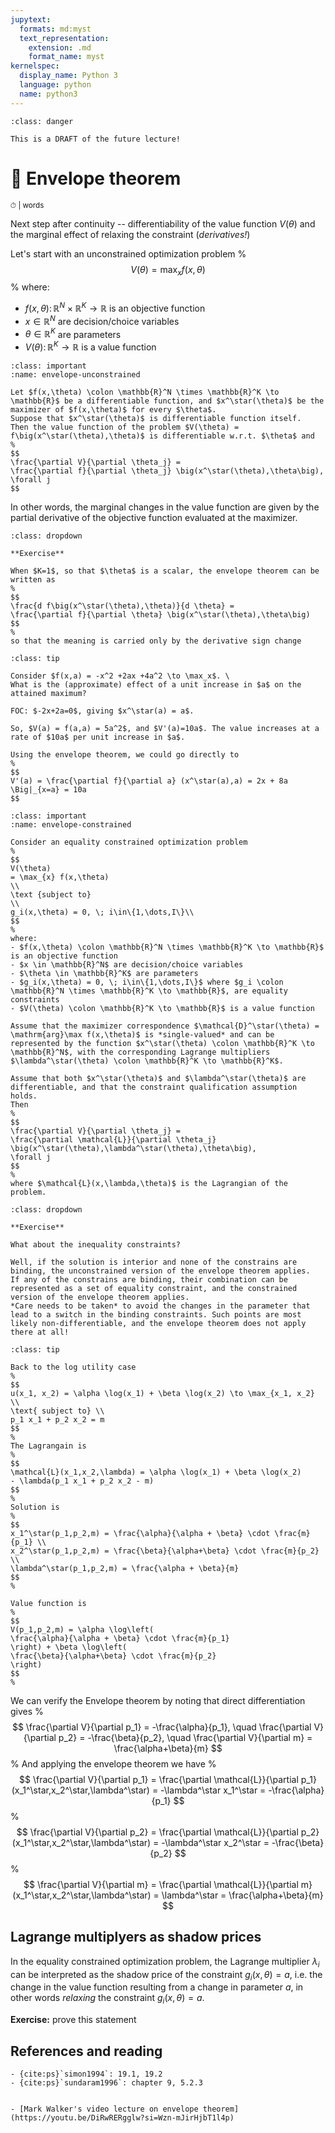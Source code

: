 ```yaml
---
jupytext:
  formats: md:myst
  text_representation:
    extension: .md
    format_name: myst
kernelspec:
  display_name: Python 3
  language: python
  name: python3
---
```


```{admonition} DRAFT
:class: danger

This is a DRAFT of the future lecture!
```


# 📖 Envelope theorem

<small>⏱ <span class="eta"></span> | <span class="words"></span> words</small>


Next step after continuity -- differentiability of the value function $V(\theta)$ and the marginal effect of relaxing the constraint (*derivatives!*)

Let's start with an unconstrained optimization problem 
%
$$
V(\theta) 
= \max_{x} f(x,\theta)
$$
%
where:
- $f(x,\theta) \colon \mathbb{R}^N \times \mathbb{R}^K \to \mathbb{R}$ is an objective function
- $x \in \mathbb{R}^N$ are decision/choice variables
- $\theta \in \mathbb{R}^K$ are parameters
- $V(\theta) \colon \mathbb{R}^K \to \mathbb{R}$ is a value function

```{admonition} Envelope theorem for unconstrained problems
:class: important
:name: envelope-unconstrained

Let $f(x,\theta) \colon \mathbb{R}^N \times \mathbb{R}^K \to \mathbb{R}$ be a differentiable function, and $x^\star(\theta)$ be the maximizer of $f(x,\theta)$ for every $\theta$.
Suppose that $x^\star(\theta)$ is differentiable function itself.
Then the value function of the problem $V(\theta) = f\big(x^\star(\theta),\theta)$ is differentiable w.r.t. $\theta$ and
%
$$
\frac{\partial V}{\partial \theta_j} =
\frac{\partial f}{\partial \theta_j} \big(x^\star(\theta),\theta\big),
\forall j
$$

```

In other words, the marginal changes in the value function are given by the partial derivative of the objective function evaluated at the maximizer.


````{admonition} Proof
:class: dropdown

**Exercise**

````

```{note}
When $K=1$, so that $\theta$ is a scalar, the envelope theorem can be written as
%
$$
\frac{d f\big(x^\star(\theta),\theta)}{d \theta} =
\frac{\partial f}{\partial \theta} \big(x^\star(\theta),\theta\big)
$$
% 
so that the meaning is carried only by the derivative sign change
```

```{admonition} Example
:class: tip

Consider $f(x,a) = -x^2 +2ax +4a^2 \to \max_x$. \
What is the (approximate) effect of a unit increase in $a$ on the attained maximum?

FOC: $-2x+2a=0$, giving $x^\star(a) = a$.

So, $V(a) = f(a,a) = 5a^2$, and $V'(a)=10a$. The value increases at a rate of $10a$ per unit increase in $a$.

Using the envelope theorem, we could go directly to
%
$$
V'(a) = \frac{\partial f}{\partial a} (x^\star(a),a) = 2x + 8a \Big|_{x=a} = 10a
$$

```

```{admonition} Envelope theorem for constrained problems
:class: important
:name: envelope-constrained

Consider an equality constrained optimization problem 
%
$$
V(\theta) 
= \max_{x} f(x,\theta)
\\
\text {subject to}
\\
g_i(x,\theta) = 0, \; i\in\{1,\dots,I\}\\
$$
%
where:
- $f(x,\theta) \colon \mathbb{R}^N \times \mathbb{R}^K \to \mathbb{R}$ is an objective function
- $x \in \mathbb{R}^N$ are decision/choice variables
- $\theta \in \mathbb{R}^K$ are parameters
- $g_i(x,\theta) = 0, \; i\in\{1,\dots,I\}$ where $g_i \colon \mathbb{R}^N \times \mathbb{R}^K \to \mathbb{R}$, are equality constraints
- $V(\theta) \colon \mathbb{R}^K \to \mathbb{R}$ is a value function

Assume that the maximizer correspondence $\mathcal{D}^\star(\theta) = \mathrm{arg}\max f(x,\theta)$ is *single-valued* and can be represented by the function $x^\star(\theta) \colon \mathbb{R}^K \to \mathbb{R}^N$, with the corresponding Lagrange multipliers $\lambda^\star(\theta) \colon \mathbb{R}^K \to \mathbb{R}^K$.

Assume that both $x^\star(\theta)$ and $\lambda^\star(\theta)$ are differentiable, and that the constraint qualification assumption holds.
Then 
%
$$
\frac{\partial V}{\partial \theta_j} =
\frac{\partial \mathcal{L}}{\partial \theta_j} \big(x^\star(\theta),\lambda^\star(\theta),\theta\big),
\forall j
$$
%
where $\mathcal{L}(x,\lambda,\theta)$ is the Lagrangian of the problem.
```

````{admonition} Proof
:class: dropdown

**Exercise**

````

```{note}
What about the inequality constraints? 

Well, if the solution is interior and none of the constrains are binding, the unconstrained version of the envelope theorem applies.
If any of the constrains are binding, their combination can be represented as a set of equality constraint, and the constrained version of the envelope theorem applies.
*Care needs to be taken* to avoid the changes in the parameter that lead to a switch in the binding constraints. Such points are most likely non-differentiable, and the envelope theorem does not apply there at all!
```




```{admonition} Example
:class: tip

Back to the log utility case
%
$$ 
u(x_1, x_2) = \alpha \log(x_1) + \beta \log(x_2) \to \max_{x_1, x_2} \\
\text{ subject to} \\
p_1 x_1 + p_2 x_2 = m
$$
%
The Lagrangain is
%
$$ 
\mathcal{L}(x_1,x_2,\lambda) = \alpha \log(x_1) + \beta \log(x_2)
- \lambda(p_1 x_1 + p_2 x_2 - m)
$$
%
Solution is 
%
$$
x_1^\star(p_1,p_2,m) = \frac{\alpha}{\alpha + \beta} \cdot \frac{m}{p_1} \\
x_2^\star(p_1,p_2,m) = \frac{\beta}{\alpha+\beta} \cdot \frac{m}{p_2} \\
\lambda^\star(p_1,p_2,m) = \frac{\alpha + \beta}{m}
$$
%

Value function is
%
$$
V(p_1,p_2,m) = \alpha \log\left(
\frac{\alpha}{\alpha + \beta} \cdot \frac{m}{p_1} 
\right) + \beta \log\left(
\frac{\beta}{\alpha+\beta} \cdot \frac{m}{p_2}
\right)
$$
%

```

We can verify the Envelope theorem by noting that direct differentiation gives
%
$$
\frac{\partial V}{\partial p_1} = 
-\frac{\alpha}{p_1}, \quad
\frac{\partial V}{\partial p_2} = 
-\frac{\beta}{p_2}, \quad
\frac{\partial V}{\partial m} = 
\frac{\alpha+\beta}{m}
$$
%
And applying the envelope theorem we have
%
$$
\frac{\partial V}{\partial p_1} = 
\frac{\partial \mathcal{L}}{\partial p_1}(x_1^\star,x_2^\star,\lambda^\star) =
-\lambda^\star x_1^\star = -\frac{\alpha}{p_1}
$$
%
$$
\frac{\partial V}{\partial p_2} = 
\frac{\partial \mathcal{L}}{\partial p_2}(x_1^\star,x_2^\star,\lambda^\star) =
-\lambda^\star x_2^\star = -\frac{\beta}{p_2}
$$
%
$$
\frac{\partial V}{\partial m} = 
\frac{\partial \mathcal{L}}{\partial m}(x_1^\star,x_2^\star,\lambda^\star) =
\lambda^\star = \frac{\alpha+\beta}{m}
$$


## Lagrange multiplyers as shadow prices

In the equality constrained optimization problem, the Lagrange multiplier $\lambda_i$ can be interpreted as the shadow price of the constraint $g_i(x,\theta) = a$, i.e. the change in the value function resulting from a change in parameter $a$, in other words *relaxing* the constraint $g_i(x,\theta) = a$.

**Exercise:** prove this statement



## References and reading

```{dropdown} References
- {cite:ps}`simon1994`: 19.1, 19.2
- {cite:ps}`sundaram1996`: chapter 9, 5.2.3
```

```{dropdown} Further reading and self-learning

- [Mark Walker's video lecture on envelope theorem](https://youtu.be/DiRwRERgglw?si=Wzn-mJirHjbT1l4p)

```
